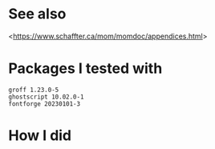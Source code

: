 # See also
<<https://www.schaffter.ca/mom/momdoc/appendices.html>>

# Packages I tested with

```
groff 1.23.0-5
ghostscript 10.02.0-1
fontforge 20230101-3
```

# How I did


